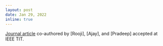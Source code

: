 ```yaml
---
layout: post
date: Jan 29, 2022
inline: true
---
```


[Journal article](https://ieeexplore.ieee.org/document/9720952) co-authored by [Rooji], [Ajay], and [Pradeep] accepted at IEEE TIT.

